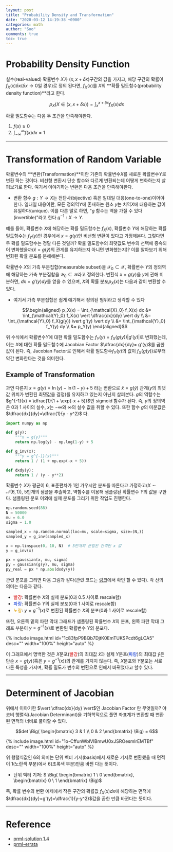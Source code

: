 ```yaml
---
layout: post
title: "Probability Density and Transformation"
date: "2020-03-12 14:19:38 +0900"
categories: math
author: "Soo"
comments: true
toc: true
---
```


# Probability Density Function

실수(real-valued) 확률변수 $X$가 $(x, x+ \delta x)$구간의 값을 가지고, 해당 구간의 확률이 $f_X(x)\delta x$($\delta x \rightarrow 0$일 경우)로 정의 된다면, $f_X(x)$를 $X$의 **확률 밀도함수(probability density function)**라고 한다.

$$p_X(X \in (x, x+\delta x)) = \int_{x}^{x+\delta x} f_X(x) dx$$

확률 밀도함수는 다음 두 조건을 만족해야한다.

1. $f(x) \geq 0$
2. $\int_{-\infty}^{\infty} f(x) dx = 1$

---

# Transformation of Random Variable

확률변수의 **변환(Transformation)**이란 기존의 확률변수$X$를 새로운 확률변수$Y$로 변환 하는 것이다. 비선형 변환시 단순 함수와 다르게 변환되는데 어떻게 변화하는지 살펴보기로 한다. 여기서 이야기하는 변환은 다음 조건을 만족해야한다.

* 변환 함수 $g: Y \rightarrow X$는 전단사(bijective) 혹은 일대일 대응(one-to-one)이어야 한다. 일대일 대응이란, 모든 정의역$Y$에 존재하는 원소 $y$는 치역$X$에 대응하는 값이 유일하다(unique). 이를 다른 말로 하면, "$g$ 함수는 역을 가질 수 있다(invertible)"라고 한다 $g^{-1}: X \rightarrow Y$.

예를 들어, 확률변수 $X$에 해당하는 확률 밀도함수는 $f_X(x)$, 확률변수 $Y$에 해당하는 확률 밀도함수는 $f_Y(y)$인 경우에서 $x=g(y)$인 비선형 변환이 있다고 가정해본다. 그렇다면 두 확률 밀도함수는 정말 다른 것일까? 확률 밀도함수의 최댓값도 변수의 선택에 종속되어 변화했을까($\hat{x}=g(\hat{y})$의 관계를 유지하는지 아니면 변화했는지)? 이를 알아보기 위해 변화된 확률 분포를 분해해본다.

확률변수 $X$의 가측 부분집합(measurable subset)을 $\mathcal{X}_0 \subset \mathcal{X}$, 확률변수 $Y$의 정의역에 해당하는 가측 부분집합을 $\mathcal{Y}_0 \subset \mathcal{Y}$라고 정의한다. 변환식 $x = g(y)$을 $y$에 관해 미분하면, $dx = g'(y)dy$를 얻을 수 있으며, $X$의 확률 분포$p_X(x)$는 다음과 같이 변환할 수 있다.

* 여기서 가측 부분집합은 쉽게 얘기해서 정의된 범위라고 생각할 수 있다

$$\begin{aligned}
p_X(x) = \int_{\mathcal{X}_0} f_X(x) dx &= \int_{\mathcal{Y}_0} f_X(x) \vert \dfrac{dx}{dy} \vert dy \\
&= \int_{\mathcal{Y}_0} f_X(g(y)) \vert g'(y) \vert dy \\
&= \int_{\mathcal{Y}_0} f_Y(y) dy \\
&= p_Y(y)
\end{aligned}$$

위 수식에서 확률변수$Y$에 대한 확률 밀도함수는 $f_Y(y) = f_X(g(y)) \vert g'(y) \vert$로 변화했는데, 이는 $X$에 대한 확률 밀도함수에 Jacobian Factor $\dfrac{dx}{dy}= g'(y)$를 곱한 값이 된다. 즉, Jacobian Factor로 인해서 확률 밀도함수$f_Y(y)$의 값이 $f_X(g(y))$로부터 약간 변화한다는 것을 의미한다. 

## Example of Transformation

과연 다른지 $x = g(y) = \ln(y) - \ln(1-y) + 5$ 라는 변환으로 $\hat{x}=g(\hat{y})$ 관계($y$의 최댓값 위치가 변환된 최댓값을 결정)를 유지하고 있는지 아닌지 살펴본다. $g$의 역함수는 $g^{-1}(x) = \dfrac{1}{1 + \exp(-x + 5)}$인 sigmoid 함수가 된다. 즉, $y$의 정의역은 0과 1 사이의 실수, $x$는 $-\infty$와 $\infty$의 실수 값을 취할 수 있다. 또한 함수 $g$의 미분값은 $\dfrac{dx}{dy}=\dfrac{1}{y - y^2}$ 다.

```python
import numpy as np

def g(y):
    """x = g(y)"""
    return np.log(y) - np.log(1-y) + 5

def g_inv(x):
    """y = g^{-1}(x)"""
    return 1 / (1 + np.exp(-x + 5))

def dxdy(y):
    return 1 / (y - y**2)
```

확률변수 $X$가 평균이 6, 표준편차가 1인 가우시안 분포를 따른다고 가정하고($X \sim \mathcal{N}(6, 1)$), 5만개의 샘플을 추출하고, 역함수를 이용해 샘플링된 확률변수 $Y$의 값을 구한다. 샘플링된 분포 이외에 실제 분포를 그리기 위한 작업도 진행한다. 

```python
np.random.seed(88)
N = 50000
mu = 6.0
sigma = 1.0

sampled_x = np.random.normal(loc=mu, scale=sigma, size=(N,))
sampled_y = g_inv(sampled_x)

x = np.linspace(0, 10, N)  # 5만개의 균일된 간격인 x 값
y = g_inv(x)

px = gaussian(x, mu, sigma)
py = gaussian(g(y), mu, sigma)
py_real = px * np.abs(dxdy(y))
```

관련 분포를 그리면 다음 그림과 같다(관련 코드는 [링크](https://gist.github.com/simonjisu/57c6e2b89b4c9457541809ec5b5f51c9)에서 확인 할 수 있다). 각 선의 의미는 다음과 같다.

* <span style="color:#d40000">빨강</span>: 확률변수 $X$의 실제 분포(0과 0.5 사이로 rescale함)
* <span style="color:#002ed4">파랑</span>: 확률변수 $Y$의 실제 분포(0과 1 사이로 rescale함)
* <span style="color:#e3a205">노랑</span>: $y=g^{-1}(x)$로 변환된 확률변수 $X$의 분포(0과 1 사이로 rescale함)

또한, 오른쪽 밑의 파란 막대 그래프가 샘플링된 확률변수 $X$의 분포, 왼쪽 파란 막대 그래프 부분이 $y=g^{-1}(x)$로 변환된 확률변수 $Y$의 분포다.

{% include image.html id="1c83fpP9BQb7DjtK0EmTUKSPcdt6gLCA5" desc="" width="100%" height="auto" %}

이 그래프에서 명백한 것은 $X$분포(<span style="color:#d40000">빨강</span>)의 최대값 $\hat{x}$과 실제 $Y$분포(<span style="color:#002ed4">파랑</span>)의 최대값 $\hat{y}$은 단순 $x=g(y)$(혹은 $y=g^{-1}(x)$)의 관계를 가지지 않는다. 즉, $X$분포와 $Y$분포는 서로 다른 특성을 가지며, 확률 밀도가 변수의 변환으로 인해서 바뀌었다고 할수 있다.

---

# Determinent of Jacobian

위에서 이야기한 $\vert \dfrac{dx}{dy} \vert$인 Jacobian Factor 란 무엇일까? 야코비 행렬식(Jacobian Determinant)을 기하학적으로 풀면 좌표계가 변환할 때  변환된 면적의 너비로 풀이할 수 있다. 

$$det \Big( \begin{bmatrix} 3 & 1 \\ 0 & 2 \end{bmatrix} \Big) = 6$$

{% include image.html id="1o-CffunWblVIBmwU0xJSROesmlrEMTBf" desc="" width="100%" height="auto" %}

위 행렬식값인 6의 의미는 단위 벡터 기저(basis)에서 새로운 기저로 변환했을 때 면적이 1(노란색 부분)에서 6(초록색 부분)만큼 바뀐 다는 뜻이다. 

* 단위 벡터 기저: $ \Big( \begin{bmatrix} 1 \\ 0 \end{bmatrix}, \begin{bmatrix} 0 \\ 1 \end{bmatrix} \Big)$

즉, 확률 변수의 변환 예제에서 작은 구간의 확률값 $f_X(x) dx$에 해당하는 면적에  $\dfrac{dx}{dy}=g'(y)=\dfrac{1}{y-y^2}$값을 곱한 만큼 바뀐다는 뜻이다. 

---

# Reference

* [prml-solution 1.4](https://www.microsoft.com/en-us/research/wp-content/uploads/2016/05/prml-web-sol-2009-09-08.pdf)
* [prml-errata](https://yousuketakada.github.io/prml_errata/prml_errata.pdf)